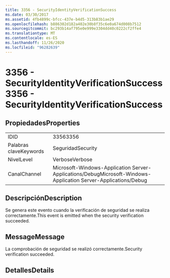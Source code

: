 ```yaml
---
title: 3356 - SecurityIdentityVerificationSuccess
ms.date: 03/30/2017
ms.assetid: 4fb4899c-bfcc-437e-b4d5-313b83b1ae29
ms.openlocfilehash: b886302d182a402e30b8f35c6e0a674d008b7512
ms.sourcegitcommit: bc293b14af795e0e999e3304dd40c0222cf2ffe4
ms.translationtype: MT
ms.contentlocale: es-ES
ms.lasthandoff: 11/26/2020
ms.locfileid: "96282639"
---
```

# <a name="3356---securityidentityverificationsuccess"></a><span data-ttu-id="d5fed-102">3356 - SecurityIdentityVerificationSuccess</span><span class="sxs-lookup"><span data-stu-id="d5fed-102">3356 - SecurityIdentityVerificationSuccess</span></span>

## <a name="properties"></a><span data-ttu-id="d5fed-103">Propiedades</span><span class="sxs-lookup"><span data-stu-id="d5fed-103">Properties</span></span>  
  
|||  
|-|-|  
|<span data-ttu-id="d5fed-104">ID</span><span class="sxs-lookup"><span data-stu-id="d5fed-104">ID</span></span>|<span data-ttu-id="d5fed-105">3356</span><span class="sxs-lookup"><span data-stu-id="d5fed-105">3356</span></span>|  
|<span data-ttu-id="d5fed-106">Palabras clave</span><span class="sxs-lookup"><span data-stu-id="d5fed-106">Keywords</span></span>|<span data-ttu-id="d5fed-107">Seguridad</span><span class="sxs-lookup"><span data-stu-id="d5fed-107">Security</span></span>|  
|<span data-ttu-id="d5fed-108">Nivel</span><span class="sxs-lookup"><span data-stu-id="d5fed-108">Level</span></span>|<span data-ttu-id="d5fed-109">Verbose</span><span class="sxs-lookup"><span data-stu-id="d5fed-109">Verbose</span></span>|  
|<span data-ttu-id="d5fed-110">Canal</span><span class="sxs-lookup"><span data-stu-id="d5fed-110">Channel</span></span>|<span data-ttu-id="d5fed-111">Microsoft-Windows-Application Server-Applications/Debug</span><span class="sxs-lookup"><span data-stu-id="d5fed-111">Microsoft-Windows-Application Server-Applications/Debug</span></span>|  
  
## <a name="description"></a><span data-ttu-id="d5fed-112">Descripción</span><span class="sxs-lookup"><span data-stu-id="d5fed-112">Description</span></span>  

 <span data-ttu-id="d5fed-113">Se genera este evento cuando la verificación de seguridad se realiza correctamente.</span><span class="sxs-lookup"><span data-stu-id="d5fed-113">This event is emitted when the security verification succeeded.</span></span>  
  
## <a name="message"></a><span data-ttu-id="d5fed-114">Message</span><span class="sxs-lookup"><span data-stu-id="d5fed-114">Message</span></span>  

 <span data-ttu-id="d5fed-115">La comprobación de seguridad se realizó correctamente.</span><span class="sxs-lookup"><span data-stu-id="d5fed-115">Security verification succeeded.</span></span>  
  
## <a name="details"></a><span data-ttu-id="d5fed-116">Detalles</span><span class="sxs-lookup"><span data-stu-id="d5fed-116">Details</span></span>
